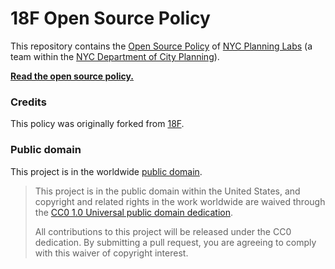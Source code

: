 # 18F Open Source Policy

This repository contains the [Open Source Policy](policy.md) of [NYC Planning Labs](https://planninglabs.nyc/) (a team within the [NYC Department of City Planning](http://www.nyc.gov/planning)).

**[Read the open source policy.](policy.md)**

### Credits

This policy was originally forked from [18F](https://github.com/18F/open-source-policy).

### Public domain

This project is in the worldwide [public domain](LICENSE.md). 

> This project is in the public domain within the United States, and copyright and related rights in the work worldwide are waived through the [CC0 1.0 Universal public domain dedication](https://creativecommons.org/publicdomain/zero/1.0/).
>
> All contributions to this project will be released under the CC0 dedication. By submitting a pull request, you are agreeing to comply with this waiver of copyright interest.
